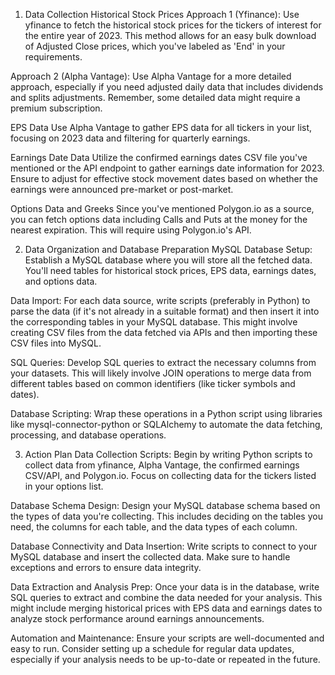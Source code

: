 1. Data Collection 
Historical Stock Prices
Approach 1 (Yfinance): Use yfinance to fetch the historical stock prices for the tickers of interest for the entire year of 2023. This method allows for an easy bulk download of Adjusted Close prices, which you've labeled as 'End' in your requirements.

Approach 2 (Alpha Vantage): Use Alpha Vantage for a more detailed approach, especially if you need adjusted daily data that includes dividends and splits adjustments. Remember, some detailed data might require a premium subscription.

EPS Data
Use Alpha Vantage to gather EPS data for all tickers in your list, focusing on 2023 data and filtering for quarterly earnings.

Earnings Date Data
Utilize the confirmed earnings dates CSV file you've mentioned or the API endpoint to gather earnings date information for 2023. Ensure to adjust for effective stock movement dates based on whether the earnings were announced pre-market or post-market.

Options Data and Greeks
Since you've mentioned Polygon.io as a source, you can fetch options data including Calls and Puts at the money for the nearest expiration. This will require using Polygon.io's API.



2. Data Organization and Database Preparation
MySQL Database Setup: Establish a MySQL database where you will store all the fetched data. You'll need tables for historical stock prices, EPS data, earnings dates, and options data.

Data Import: For each data source, write scripts (preferably in Python) to parse the data (if it's not already in a suitable format) and then insert it into the corresponding tables in your MySQL database. This might involve creating CSV files from the data fetched via APIs and then importing these CSV files into MySQL.

SQL Queries: Develop SQL queries to extract the necessary columns from your datasets. This will likely involve JOIN operations to merge data from different tables based on common identifiers (like ticker symbols and dates).

Database Scripting: Wrap these operations in a Python script using libraries like mysql-connector-python or SQLAlchemy to automate the data fetching, processing, and database operations.



3. Action Plan
Data Collection Scripts: Begin by writing Python scripts to collect data from yfinance, Alpha Vantage, the confirmed earnings CSV/API, and Polygon.io. Focus on collecting data for the tickers listed in your options list.

Database Schema Design: Design your MySQL database schema based on the types of data you're collecting. This includes deciding on the tables you need, the columns for each table, and the data types of each column.

Database Connectivity and Data Insertion: Write scripts to connect to your MySQL database and insert the collected data. Make sure to handle exceptions and errors to ensure data integrity.

Data Extraction and Analysis Prep: Once your data is in the database, write SQL queries to extract and combine the data needed for your analysis. This might include merging historical prices with EPS data and earnings dates to analyze stock performance around earnings announcements.

Automation and Maintenance: Ensure your scripts are well-documented and easy to run. Consider setting up a schedule for regular data updates, especially if your analysis needs to be up-to-date or repeated in the future.

